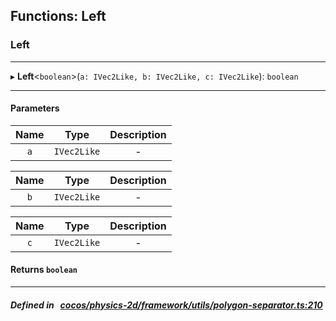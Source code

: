 ## Functions: Left

### Left


___
▸ **Left**<`boolean`\>(`a: IVec2Like, b: IVec2Like, c: IVec2Like`): `boolean`
___


#### Parameters

| Name | Type | Description |
| :------: | :------: | :------: |
| `a` | `IVec2Like` | - |

| Name | Type | Description |
| :------: | :------: | :------: |
| `b` | `IVec2Like` | - |

| Name | Type | Description |
| :------: | :------: | :------: |
| `c` | `IVec2Like` | - |


#### Returns `boolean` 
___


##### Defined in &nbsp;   [cocos/physics-2d/framework/utils/polygon-separator.ts:210](https://github.com/cocos-creator/engine/blob/c7bf6b8a9/cocos/physics-2d/framework/utils/polygon-separator.ts#L210)&nbsp;

